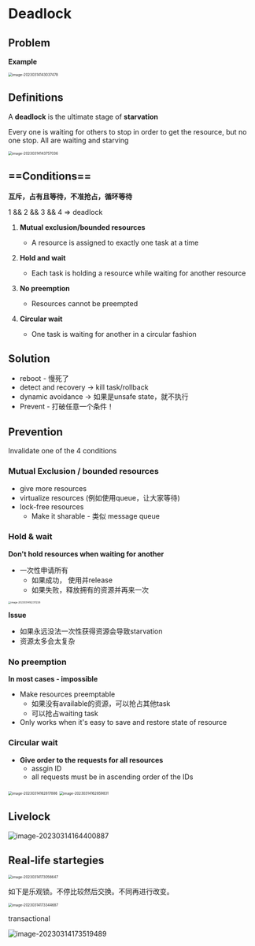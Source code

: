 # Deadlock

## Problem

**Example**

<img src="images/image-20230314143037478.png" alt="image-20230314143037478" style="zoom:50%;" />

## Definitions

A **deadlock** is the ultimate stage of **starvation**

Every one is waiting for others to stop in order to get the resource, but no one stop. All are waiting and starving

<img src="images/image-20230314143757036.png" alt="image-20230314143757036" style="zoom:50%;" />

## ==Conditions==

**互斥，占有且等待，不准抢占，循环等待**

1 && 2 && 3 && 4 => deadlock

1. **Mutual exclusion/bounded resources**
   - A resource is assigned to exactly one task at a time

2. **Hold and wait** 
   - Each task is holding a resource while waiting for another resource

3. **No preemption**
   -  Resources cannot be preempted

4. **Circular wait**
   -  One task is waiting for another in a circular fashion

## Solution

- reboot - 慢死了
- detect and recovery -> kill task/rollback
- dynamic avoidance -> 如果是unsafe state，就不执行
- Prevent - 打破任意一个条件！

## Prevention

Invalidate one of the 4 conditions

### Mutual Exclusion / bounded resources

- give more resources
- virtualize resources (例如使用queue，让大家等待)
- lock-free resources
  - Make it sharable - 类似 message queue

### Hold & wait

**Don't hold resources when waiting for another**

- 一次性申请所有
  - 如果成功， 使用并release
  - 如果失败，释放拥有的资源并再来一次

<img src="images/image-20230314162311238.png" alt="image-20230314162311238" style="zoom:33%;" />

**Issue**

- 如果永远没法一次性获得资源会导致starvation
- 资源太多会太复杂

### No preemption

**In most cases - impossible**

- Make resources preemptable
  - 如果没有available的资源，可以抢占其他task
  - 可以抢占waiting task
- Only works when it's easy to save and restore state of resource

### Circular wait

- **Give order to the requests for all resources**
  - assgin ID
  - all requests must be in ascending order of the IDs

<img src="images/image-20230314162817886.png" alt="image-20230314162817886" style="zoom:50%;" />

<img src="images/image-20230314162859831.png" alt="image-20230314162859831" style="zoom:50%;" />

## Livelock

![image-20230314164400887](images/image-20230314164400887.png)

## Real-life startegies

<img src="images/image-20230314173056647.png" alt="image-20230314173056647" style="zoom:50%;" />

如下是乐观锁。不停比较然后交换。不同再进行改变。

<img src="images/image-20230314173344687.png" alt="image-20230314173344687" style="zoom:50%;" />

transactional

![image-20230314173519489](images/image-20230314173519489.png)

